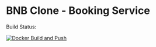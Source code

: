 # BNB Clone - Booking Service

Build Status: 

[![Docker Build and Push](https://github.com/Stuniq-Software/bnb-booking/actions/workflows/docker-image.yaml/badge.svg)](https://github.com/Stuniq-Software/bnb-booking/actions/workflows/docker-image.yaml)